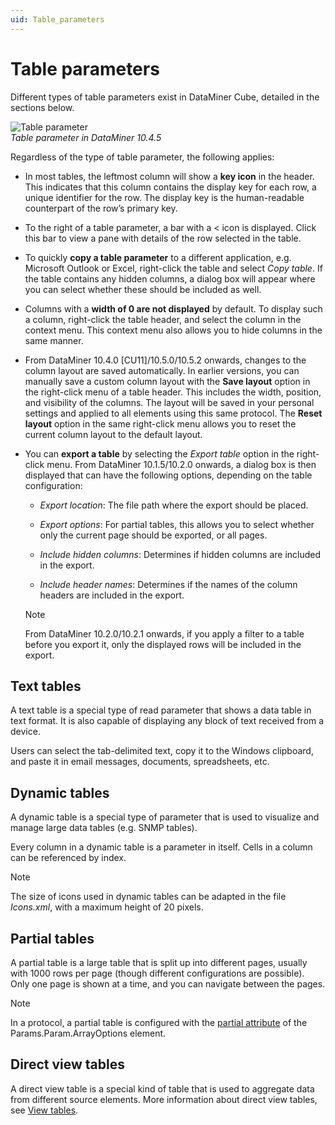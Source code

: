 ```yaml
---
uid: Table_parameters
---
```


# Table parameters

Different types of table parameters exist in DataMiner Cube, detailed in the sections below.

![Table parameter](~/user-guide/images/Table_Parameter.png)<br>*Table parameter in DataMiner 10.4.5*

Regardless of the type of table parameter, the following applies:

- In most tables, the leftmost column will show a **key icon** in the header. This indicates that this column contains the display key for each row, a unique identifier for the row. The display key is the human-readable counterpart of the row’s primary key.

- To the right of a table parameter, a bar with a \< icon is displayed. Click this bar to view a pane with details of the row selected in the table.

- To quickly **copy a table parameter** to a different application, e.g. Microsoft Outlook or Excel, right-click the table and select *Copy table*. If the table contains any hidden columns, a dialog box will appear where you can select whether these should be included as well.

- Columns with a **width of 0 are not displayed** by default. To display such a column, right-click the table header, and select the column in the context menu. This context menu also allows you to hide columns in the same manner.

- From DataMiner 10.4.0 [CU11]/10.5.0/10.5.2 onwards<!--RN 41608-->, changes to the column layout are saved automatically. In earlier versions, you can manually save a custom column layout with the **Save layout** option in the right-click menu of a table header. This includes the width, position, and visibility of the columns. The layout will be saved in your personal settings and applied to all elements using this same protocol. The **Reset layout** option in the same right-click menu allows you to reset the current column layout to the default layout.

- You can **export a table** by selecting the *Export table* option in the right-click menu. From DataMiner 10.1.5/10.2.0 onwards, a dialog box is then displayed that can have the following options, depending on the table configuration:

  - *Export location*: The file path where the export should be placed.

  - *Export options*: For partial tables, this allows you to select whether only the current page should be exported, or all pages.

  - *Include hidden columns*: Determines if hidden columns are included in the export.

  - *Include header names*: Determines if the names of the column headers are included in the export.

  > [!NOTE]
  > From DataMiner 10.2.0/10.2.1 onwards, if you apply a filter to a table before you export it, only the displayed rows will be included in the export.

## Text tables

A text table is a special type of read parameter that shows a data table in text format. It is also capable of displaying any block of text received from a device.

Users can select the tab-delimited text, copy it to the Windows clipboard, and paste it in email messages, documents, spreadsheets, etc.

## Dynamic tables

A dynamic table is a special type of parameter that is used to visualize and manage large data tables (e.g. SNMP tables).

Every column in a dynamic table is a parameter in itself. Cells in a column can be referenced by index.

> [!NOTE]
> The size of icons used in dynamic tables can be adapted in the file *Icons.xml*, with a maximum height of 20 pixels.

## Partial tables

A partial table is a large table that is split up into different pages, usually with 1000 rows per page (though different configurations are possible). Only one page is shown at a time, and you can navigate between the pages.

> [!NOTE]
> In a protocol, a partial table is configured with the [partial attribute](xref:Protocol.Params.Param.ArrayOptions-partial) of the Params.Param.ArrayOptions element.

## Direct view tables

A direct view table is a special kind of table that is used to aggregate data from different source elements. More information about direct view tables, see [View tables](xref:AdvancedViewTables).
